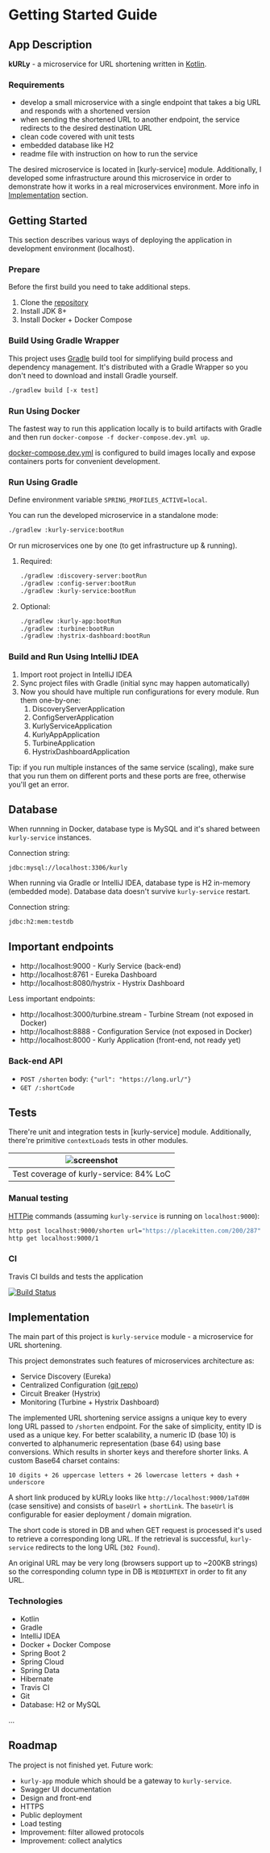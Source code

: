 # Getting Started Guide

## App Description

**kURLy** - a microservice for URL shortening written in [Kotlin](https://kotlinlang.org/).

### Requirements

* develop a small microservice with a single endpoint that takes a big URL and responds with a shortened version
* when sending the shortened URL to another endpoint, the service redirects to the desired destination URL
* clean code covered with unit tests
* embedded database like H2
* readme file with instruction on how to run the service

The desired microservice is located in [kurly-service] module.
Additionally, I developed some infrastructure around this microservice in order to demonstrate how it works in a real microservices environment.
More info in [Implementation](#implementation) section.

## Getting Started

This section describes various ways of deploying the application in development environment (localhost).

### Prepare

Before the first build you need to take additional steps.

 1. Clone the [repository](https://github.com/naXa777/spring-cloud-url-shortener)
 2. Install JDK 8+
 3. Install Docker + Docker Compose

### Build Using Gradle Wrapper

This project uses [Gradle](https://gradle.org/) build tool for simplifying build process and dependency management.
It's distributed with a Gradle Wrapper so you don't need to download and install Gradle yourself.

```bash
./gradlew build [-x test]
```

### Run Using Docker

The fastest way to run this application locally is to build artifacts with Gradle and then run `docker-compose -f docker-compose.dev.yml up`.

[docker-compose.dev.yml](docker-compose.dev.yml) is configured to build images locally and expose containers ports for convenient development.

### Run Using Gradle

Define environment variable `SPRING_PROFILES_ACTIVE=local`.

You can run the developed microservice in a standalone mode:

```bash
./gradlew :kurly-service:bootRun
```

Or run microservices one by one (to get infrastructure up & running).

1. Required:

    ```bash
    ./gradlew :discovery-server:bootRun
    ./gradlew :config-server:bootRun
    ./gradlew :kurly-service:bootRun
    ```

2. Optional:

    ```bash
    ./gradlew :kurly-app:bootRun
    ./gradlew :turbine:bootRun
    ./gradlew :hystrix-dashboard:bootRun
    ```

### Build and Run Using IntelliJ IDEA

1. Import root project in IntelliJ IDEA
2. Sync project files with Gradle (initial sync may happen automatically)
3. Now you should have multiple run configurations for every module. Run them one-by-one:
    1. DiscoveryServerApplication
    2. ConfigServerApplication
    3. KurlyServiceApplication
    4. KurlyAppApplication
    5. TurbineApplication
    6. HystrixDashboardApplication

Tip: if you run multiple instances of the same service (scaling),
     make sure that you run them on different ports and these ports are free, otherwise you'll get an error.

## Database

When runnning in Docker, database type is MySQL and it's shared between `kurly-service` instances.

Connection string:

    jdbc:mysql://localhost:3306/kurly

When running via Gradle or IntelliJ IDEA, database type is H2 in-memory (embedded mode).
Database data doesn't survive `kurly-service` restart.

Connection string:

    jdbc:h2:mem:testdb

## Important endpoints

* http://localhost:9000 - Kurly Service (back-end)
* http://localhost:8761 - Eureka Dashboard
* http://localhost:8080/hystrix - Hystrix Dashboard

Less important endpoints:

* http://localhost:3000/turbine.stream - Turbine Stream (not exposed in Docker)
* http://localhost:8888 - Configuration Service (not exposed in Docker)
* http://localhost:8000 - Kurly Application (front-end, not ready yet)

### Back-end API

* `POST /shorten`
    body: `{"url": "https://long.url/"}`
* `GET /:shortCode`

## Tests

There're unit and integration tests in [kurly-service] module.
Additionally, there're primitive `contextLoads` tests in other modules.

| ![screenshot](docs/screenshot-coverage-84.png) |
| :--------------------------------------------: |
| Test coverage of kurly-service: 84% LoC        |

### Manual testing

[HTTPie](https://httpie.org/) commands (assuming `kurly-service` is running on `localhost:9000`):
```bash
http post localhost:9000/shorten url="https://placekitten.com/200/287"
http get localhost:9000/1
```

### CI

Travis CI builds and tests the application

[![Build Status](https://travis-ci.com/naXa777/spring-cloud-url-shortener.svg?branch=master&style=flat)](https://travis-ci.com/naXa777/spring-cloud-url-shortener)

## Implementation

The main part of this project is `kurly-service` module - a microservice for URL shortening.

This project demonstrates such features of microservices architecture as:

* Service Discovery (Eureka)
* Centralized Configuration ([git repo](https://github.com/naXa777/spring-cloud-url-shortener-config))
* Circuit Breaker (Hystrix)
* Monitoring (Turbine + Hystrix Dashboard)

The implemented URL shortening service assigns a unique key to every long URL passed to `/shorten` endpoint.
For the sake of simplicity, entity ID is used as a unique key.
For better scalability, a numeric ID (base 10) is converted to alphanumeric representation (base 64) using base conversions.
Which results in shorter keys and therefore shorter links. A custom Base64 charset contains:

    10 digits + 26 uppercase letters + 26 lowercase letters + dash + underscore

A short link produced by kURLy looks like `http://localhost:9000/1aTd0H` (case sensitive) and consists of `baseUrl` + `shortLink`.
The `baseUrl` is configurable for easier deployment / domain migration.

The short code is stored in DB and when GET request is processed it's used to retrieve a corresponding long URL.
If the retrieval is successful, `kurly-service` redirects to the long URL (`302 Found`).

An original URL may be very long (browsers support up to ~200KB strings) 
so the corresponding column type in DB is `MEDIUMTEXT` in order to fit any URL.

### Technologies

* Kotlin
* Gradle
* IntelliJ IDEA
* Docker + Docker Compose
* Spring Boot 2
* Spring Cloud
* Spring Data
* Hibernate
* Travis CI
* Git
* Database: H2 or MySQL

...

## Roadmap

The project is not finished yet. Future work:

* `kurly-app` module which should be a gateway to `kurly-service`.
* Swagger UI documentation
* Design and front-end
* HTTPS
* Public deployment
* Load testing
* Improvement: filter allowed protocols
* Improvement: collect analytics
